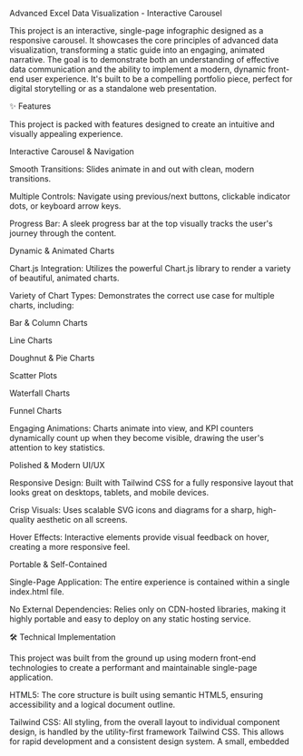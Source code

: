 Advanced Excel Data Visualization - Interactive Carousel

This project is an interactive, single-page infographic designed as a responsive carousel. It showcases the core principles of advanced data visualization, transforming a static guide into an engaging, animated narrative. The goal is to demonstrate both an understanding of effective data communication and the ability to implement a modern, dynamic front-end user experience. It's built to be a compelling portfolio piece, perfect for digital storytelling or as a standalone web presentation.

✨ Features

This project is packed with features designed to create an intuitive and visually appealing experience.

Interactive Carousel & Navigation

Smooth Transitions: Slides animate in and out with clean, modern transitions.

Multiple Controls: Navigate using previous/next buttons, clickable indicator dots, or keyboard arrow keys.

Progress Bar: A sleek progress bar at the top visually tracks the user's journey through the content.

Dynamic & Animated Charts

Chart.js Integration: Utilizes the powerful Chart.js library to render a variety of beautiful, animated charts.

Variety of Chart Types: Demonstrates the correct use case for multiple charts, including:

Bar & Column Charts

Line Charts

Doughnut & Pie Charts

Scatter Plots

Waterfall Charts

Funnel Charts

Engaging Animations: Charts animate into view, and KPI counters dynamically count up when they become visible, drawing the user's attention to key statistics.

Polished & Modern UI/UX

Responsive Design: Built with Tailwind CSS for a fully responsive layout that looks great on desktops, tablets, and mobile devices.

Crisp Visuals: Uses scalable SVG icons and diagrams for a sharp, high-quality aesthetic on all screens.

Hover Effects: Interactive elements provide visual feedback on hover, creating a more responsive feel.

Portable & Self-Contained

Single-Page Application: The entire experience is contained within a single index.html file.

No External Dependencies: Relies only on CDN-hosted libraries, making it highly portable and easy to deploy on any static hosting service.

🛠️ Technical Implementation

This project was built from the ground up using modern front-end technologies to create a performant and maintainable single-page application.

HTML5: The core structure is built using semantic HTML5, ensuring accessibility and a logical document outline.

Tailwind CSS: All styling, from the overall layout to individual component design, is handled by the utility-first framework Tailwind CSS. This allows for rapid development and a consistent design system. A small, embedded <style> block is used for carousel-specific transition logic.

JavaScript (ES6+): The interactivity is powered by modern JavaScript.

Carousel Logic: A custom JavaScript module manages the state of the carousel, including the current slide, navigation logic, progress bar updates, and indicator dot states. It's built to be efficient, only rendering and animating charts when they become visible.

Chart.js: Charts are created and customized using the Chart.js library. Each chart is configured with specific options for responsiveness, custom tooltips, and engaging animations.

Intersection Observer API: The "animate on scroll" effect for the KPI counters is implemented efficiently using the Intersection Observer API, which triggers the animation only when the element enters the viewport.

🚀 How to Run Locally

No complex build steps or dependencies are required. This project is designed to run directly in the browser.

Clone the repository:

git clone https://github.com/your-username/your-repository-name.git


Navigate to the project directory:

cd your-repository-name


Open the file:

Simply open the index.html file in a modern web browser like Chrome, Firefox, or Edge.

📄 License

This project is licensed under the MIT License. See the LICENSE file for details.

Created with care to demonstrate modern front-end development and data visualization principles.
